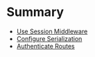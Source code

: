 # Summary

* [Use Session Middleware](README.md#use-session-middleware)
* [Configure Serialization](README.md#configure-serialization)
* [Authenticate Routes](README.md#authenticate-routes)

